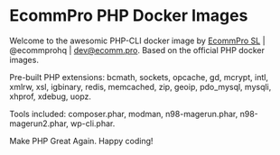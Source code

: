 # EcommPro PHP Docker Images

Welcome to the awesomic PHP-CLI docker image by [EcommPro SL](https://ecomm.pro/) | @ecommprohq | <dev@ecomm.pro>.
Based on the official PHP docker images.

Pre-built PHP extensions: bcmath, sockets, opcache, gd, mcrypt, intl, xmlrw, xsl, igbinary, redis, memcached, zip, geoip, pdo_mysql, mysqli, xhprof, xdebug, uopz.

Tools included: composer.phar, modman, n98-magerun.phar, n98-magerun2.phar, wp-cli.phar.

Make PHP Great Again. Happy coding!

